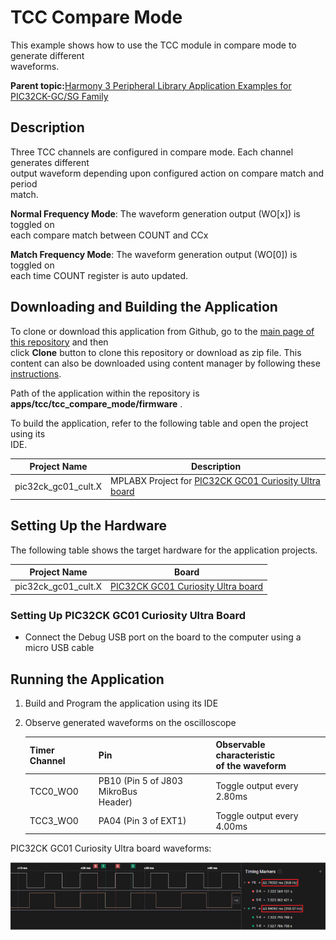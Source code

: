 # TCC Compare Mode

This example shows how to use the TCC module in compare mode to generate different<br /> waveforms.

**Parent topic:**[Harmony 3 Peripheral Library Application Examples for PIC32CK-GC/SG Family](GUID-5EB5829A-8D62-4A5E-B89B-DF7EF4E334A2.md)

## Description

Three TCC channels are configured in compare mode. Each channel generates different<br /> output waveform depending upon configured action on compare match and period<br /> match.

**Normal Frequency Mode**: The waveform generation output \(WO\[x\]\) is toggled on<br /> each compare match between COUNT and CCx

**Match Frequency Mode**: The waveform generation output \(WO\[0\]\) is toggled on<br /> each time COUNT register is auto updated.

## Downloading and Building the Application

To clone or download this application from Github, go to the [main page of this repository](https://github.com/Microchip-MPLAB-Harmony/csp_apps_pic32ck_sg_gc) and then<br /> click **Clone** button to clone this repository or download as zip file. This<br /> content can also be downloaded using content manager by following these [instructions](https://github.com/Microchip-MPLAB-Harmony/contentmanager/wiki).

Path of the application within the repository is<br /> **apps/tcc/tcc\_compare\_mode/firmware** .

To build the application, refer to the following table and open the project using its<br /> IDE.

|Project Name|Description|
|------------|-----------|
|pic32ck\_gc01\_cult.X|MPLABX Project for [PIC32CK GC01 Curiosity Ultra board](https://www.microchip.com/en-us/development-tool/ea23j82a)|

## Setting Up the Hardware

The following table shows the target hardware for the application projects.

|Project Name|Board|
|------------|-----|
|pic32ck\_gc01\_cult.X|[PIC32CK GC01 Curiosity Ultra board](https://www.microchip.com/en-us/development-tool/ea23j82a)|

### Setting Up PIC32CK GC01 Curiosity Ultra Board

-   Connect the Debug USB port on the board to the computer using a micro USB cable

## Running the Application

1.  Build and Program the application using its IDE
2.  Observe generated waveforms on the oscilloscope

    |Timer Channel|Pin|Observable characteristic<br /> of the waveform|
    |-------------|---|-------------------------------------------------------------|
    |TCC0\_WO0|PB10 \(Pin 5 of J803 MikroBus<br /> Header\)|Toggle output every 2.80ms|
    |TCC3\_WO0|PA04 \(Pin 3 of EXT1\)|Toggle output every 4.00ms|


PIC32CK GC01 Curiosity Ultra board waveforms:

![](GUID-E8F88F37-FDD2-4786-AAB8-60A41E3D0709-low.png)

